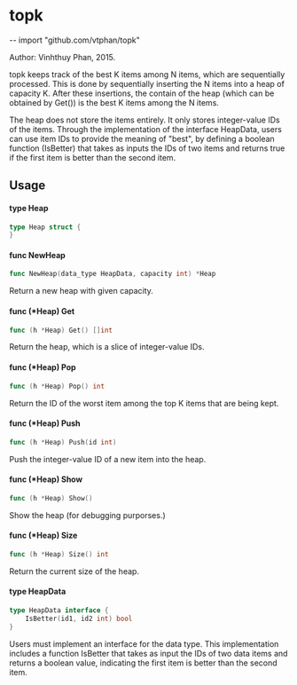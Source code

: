 # topk
--
    import "github.com/vtphan/topk"

Author: Vinhthuy Phan, 2015.

topk keeps track of the best K items among N items, which are sequentially
processed. This is done by sequentially inserting the N items into a heap of
capacity K. After these insertions, the contain of the heap (which can be
obtained by Get()) is the best K items among the N items.

The heap does not store the items entirely. It only stores integer-value IDs of
the items. Through the implementation of the interface HeapData, users can use
item IDs to provide the meaning of "best", by defining a boolean function
(IsBetter) that takes as inputs the IDs of two items and returns true if the
first item is better than the second item.

## Usage

#### type Heap

```go
type Heap struct {
}
```


#### func  NewHeap

```go
func NewHeap(data_type HeapData, capacity int) *Heap
```
Return a new heap with given capacity.

#### func (*Heap) Get

```go
func (h *Heap) Get() []int
```
Return the heap, which is a slice of integer-value IDs.

#### func (*Heap) Pop

```go
func (h *Heap) Pop() int
```
Return the ID of the worst item among the top K items that are being kept.

#### func (*Heap) Push

```go
func (h *Heap) Push(id int)
```
Push the integer-value ID of a new item into the heap.

#### func (*Heap) Show

```go
func (h *Heap) Show()
```
Show the heap (for debugging purporses.)

#### func (*Heap) Size

```go
func (h *Heap) Size() int
```
Return the current size of the heap.

#### type HeapData

```go
type HeapData interface {
	IsBetter(id1, id2 int) bool
}
```

Users must implement an interface for the data type. This implementation
includes a function IsBetter that takes as input the IDs of two data items and
returns a boolean value, indicating the first item is better than the second
item.
